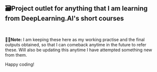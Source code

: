 ## **🗃️Project outlet for anything that I am learning from DeepLearning.AI's short courses** 

&nbsp;

**✍🏻Note:**
I am keeping these here as my working practise and the final outputs obtained, so that I can comeback anytime in the future to refer these. Will also be updating this anytime I have attempted something new from them.

Happy coding!